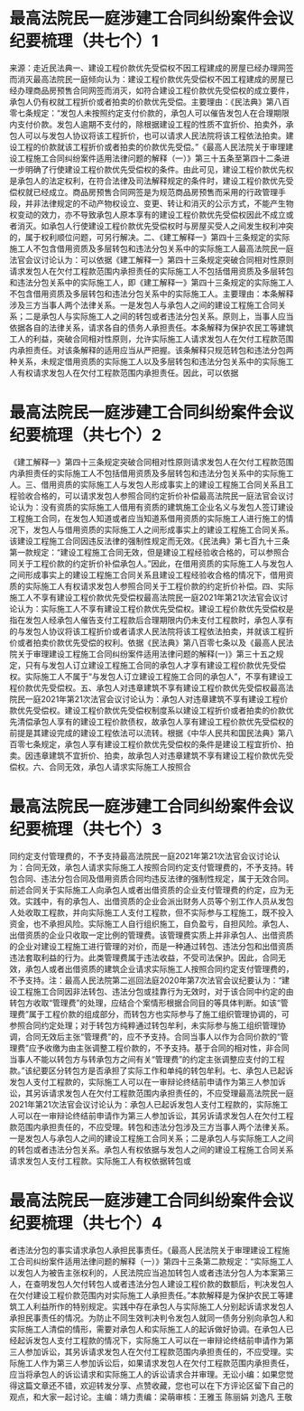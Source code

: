 # 最高法院民一庭涉建工合同纠纷案件会议纪要梳理（共七个）1

来源：走近民法典一、建设工程价款优先受偿权不因工程建成的房屋已经办理网签而消灭最高法院民一庭倾向认为：建设工程价款优先受偿权不因工程建成的房屋已经办理商品房预售合同网签而消灭，如符合建设工程价款优先受偿权的成立要件，承包人仍有权就工程折价或者拍卖的价款优先受偿。主要理由：《民法典》第八百零七条规定：“发包人未按照约定支付价款的，承包人可以催告发包人在合理期限内支付价款。发包人逾期不支付的，除根据建设工程的性质不宜折价、拍卖外，承包人可以与发包人协议将该工程折价，也可以请求人民法院将该工程依法拍卖。建设工程的价款就该工程折价或者拍卖的价款优先受偿。”《最高人民法院关于审理建设工程施工合同纠纷案件适用法律问题的解释（一）》第三十五条至第四十二条进一步明确了行使建设工程价款优先受偿权的条件。由此可见，建设工程价款优先权是承包人的法定权利，在符合法律及司法解释规定的条件时，建设工程价款优先受偿权就已经成立。商品房预售合同网签是为规范商品房预售而采用的行政管理手段，并非法律规定的不动产物权设立、变更、转让和消灭的公示方式，不能产生物权变动的效力，亦不导致承包人原本享有的建设工程价款优先受偿权因此不成立或者消灭。如承包人行使建设工程价款优先受偿权时与房屋买受人之间发生权利冲突的，属于权利顺位问题，可另行解决。二、《建工解释一》第四十三条规定的实际施工人不包含借用资质及多层转包和违法分包关系中的实际施工人最高法院民一庭法官会议讨论认为：可以依据《建工解释一》第四十三条规定突破合同相对性原则请求发包人在欠付工程款范围内承担责任的实际施工人不包括借用资质及多层转包和违法分包关系中的实际施工人，即《建工解释一》第四十三条规定的实际施工人不包含借用资质及多层转包和违法分包关系中的实际施工人。主要理由：本条解释涉及三方当事人两个法律关系。一是发包人与承包人之间的建设工程施工合同关系；二是承包人与实际施工人之间的转包或者违法分包关系。原则上，当事人应当依据各自的法律关系，请求各自的债务人承担责任。本条解释为保护农民工等建筑工人的利益，突破合同相对性原则，允许实际施工人请求发包人在欠付工程款范围内承担责任。对该条解释的适用应当从严把握。该条解释只规范转包和违法分包两种关系，未规定借用资质的实际施工人以及多层转包和违法分包关系中的实际施工人有权请求发包人在欠付工程款范围内承担责任。因此，可以依据

# 最高法院民一庭涉建工合同纠纷案件会议纪要梳理（共七个）2

《建工解释一》第四十三条规定突破合同相对性原则请求发包人在欠付工程款范围内承担责任的实际施工人不包括借用资质及多层转包和违法分包关系中的实际施工人。三、借用资质的实际施工人与发包人形成事实上的建设工程施工合同关系且工程验收合格的，可以请求发包人参照合同约定折价补偿最高法院民一庭法官会议讨论认为：没有资质的实际施工人借用有资质的建筑施工企业名义与发包人签订建设工程施工合同，在发包人知道或者应当知道系借用资质的实际施工人进行施工的情况下，发包人与借用资质的实际施工人之间形成事实上的建设工程施工合同关系。该建设工程施工合同因违反法律的强制性规定而无效。《民法典》第七百九十三条第一款规定：“建设工程施工合同无效，但是建设工程经验收合格的，可以参照合同关于工程价款的约定折价补偿承包人。”因此，在借用资质的实际施工人与发包人之间形成事实上的建设工程施工合同关系且建设工程经验收合格的情况下，借用资质的实际施工人有权请求发包人参照合同关于工程价款的约定折价补偿。四、实际施工人不享有建设工程价款优先受偿权最高法院民一庭2021年第21次法官会议讨论认为：实际施工人不享有建设工程价款优先受偿权。建设工程价款优先受偿权是指在发包人经承包人催告支付工程款后合理期限内仍未支付工程款时，承包人享有的与发包人协议将该工程折价或者请求人民法院将该工程依法拍卖，并就该工程折价或者拍卖价款优先受偿的权利。依据《民法典》第八百零七条以及《最高人民法院关于审理建设工程施工合同纠纷案件适用法律问题的解释(一)》第三十五之规定，只有与发包人订立建设工程施工合同的承包人才享有建设工程价款优先受偿权。实际施工人不属于“与发包人订立建设工程施工合同的承包人”，不享有建设工程价款优先受偿权。五、承包人对违章建筑不享有建设工程价款优先受偿权最高法院民一庭2021年第21次法官会议讨论认为：承包人对违章建筑不享有建设工程价款优先受偿权。建设工程价款优先受偿权制度系以建设工程折价或者拍卖的价款优先清偿承包人享有的建设工程价款债权，故承包人享有建设工程价款优先受偿权的前提是其建设完成的建设工程依法可以流转。根据《中华人民共和国民法典》第八百零七条规定，承包人享有建设工程价款优先受偿权的条件是建设工程宜折价、拍卖。因违章建筑不宜折价、拍卖，故承包人对违章建筑不享有建设工程价款优先受偿权。六、合同无效，承包人请求实际施工人按照合

# 最高法院民一庭涉建工合同纠纷案件会议纪要梳理（共七个）3

同约定支付管理费的，不予支持最高法院民一庭2021年第21次法官会议讨论认为：合同无效，承包人请求实际施工人按照合同约定支付管理费的，不予支持。转包合同、违法分包合同及借用资质合同均违反法律的强制性规定，属于无效合同。前述合同关于实际施工人向承包人或者出借资质的企业支付管理费的约定，应为无效。实践中，有的承包人、出借资质的企业会派出财务人员等个别工作人员从发包人处收取工程款，并向实际施工人支付工程款，但不实际参与工程施工，既不投入资金，也不承担风险。实际施工人自行组织施工，自负盈亏，自担风险。承包人、出借资质的企业只收取一定比例的管理费。该管理费实质上并非承包人、出借资质的企业对建设工程施工进行管理的对价，而是一种通过转包、违法分包和出借资质违法套取利益的行为。此类管理费属于违法收益，不受司法保护。因此，合同无效，承包人或者出借资质的建筑企业请求实际施工人按照合同约定支付管理费的，不予支持。注：最高人民法院第二巡回法庭2020年第7次法官会议纪要认为：“建设工程施工合同因非法转包、违法分包或挂靠行为无效时，对于该合同中约定的由转包方收取“管理费”的处理，应结合个案情形根据合同目的等具体判断。如该“管理费”属于工程价款的组成部分，而转包方也实际参与了施工组织管理协调的，可参照合同约定处理；对于转包方纯粹通过转包牟利，未实际参与施工组织管理协调，合同无效后主张“管理费”的，应不予支持。合同当事人以作为合同价款的“管理费”应予收缴为由主张调整工程价款的，不予支持。基于合同的相对性，非合同当事人不能以转包方与转承包方之间有关“管理费”的约定主张调整应支付的工程款。”该纪要区分转包方是否承担了实际工作和单纯的转包牟利。七、承包人已起诉发包人支付工程款的，实际施工人可以在一审辩论终结前申请作为第三人参加诉讼，其另诉请求发包人在欠付工程款范围内承担责任的，不应受理最高法院民一庭2021年第21次法官会议讨论认为：承包人已起诉发包人支付工程款的，实际施工人可以在一审辩论终结前申请作为第三人参加诉讼，其另诉请求发包人在欠付工程款范围内承担责任的，不应受理。转包和违法分包涉及三方当事人两个法律关系。一是发包人与承包人之间的建设工程施工合同关系；二是承包人与实际施工人之间的转包或者违法分包关系。承包人有权依据与发包人之间的建设工程施工合同关系请求发包人支付工程款。实际施工人有权依据转包或

# 最高法院民一庭涉建工合同纠纷案件会议纪要梳理（共七个）4

者违法分包的事实请求承包人承担民事责任。《最高人民法院关于审理建设工程施工合司纠纷案件适用法律问题的解释（一）》第四十三条第二款规定：“实际施工人以发包人为被告主张权利的，人民法院应当追加转包人或者违法分包人为本案第三人，在查明发包人欠付转包人或者违法分包人建设工程价款的数额后，判决发包人在欠付建设工程价款范围内对实际施工人承担责任。”本款解释是为保护农民工等建筑工人利益所作的特别规定。实践中存在承包人与实际施工人分别起诉请求发包人承担民事责任的情况。为防止不同生效判决判令发包人就同一债务分别向承包人和实际施工人清偿的情形，需要对承包人和实际施工人的起诉做好协调。在承包人已经起诉发包人支付工程款的情况下，实际施工人可以在一审辩论终结前申请作为第三人参加诉讼，其另诉请求发包人在欠付工程款范围内承担责任的，不应受理。实际施工人作为第三人参加诉讼后，如果请求发包人在欠付工程款范围内承担责任，应当将承包人的诉讼请求和实际施工人的诉讼请求合并审理。无讼小编：如果您觉得这篇文章还不错，欢迎转发分享、点赞收藏，您也可以在下方评论区留下自己的观点，和大家一起讨论。主编：靖力责编：梁萌审核：王雅玉 陈丽娟 刘逸凡 王敬

